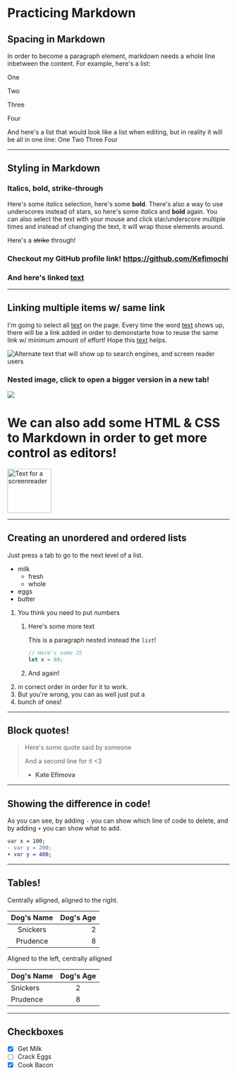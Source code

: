 # Practicing Markdown

## Spacing in Markdown 
In order to become a paragraph element, markdown needs a whole line inbetween the content. For example, here's a list:

One

Two

Three

Four

And here's a list that would look like a list when editing, but in reality it will be all in one line:
One
Two
Three
Four

-----

## Styling in Markdown
### Italics, bold, strike-through

Here's some *italics* selection, here's some **bold**. There's also a way to use underscores instead of stars, so here's some _italics_ and __bold__ again. You can also select the text with your mouse and click star/underscore multiple times and instead of changing the text, it will wrap those elements around.

Here's a ~~strike~~ through!

### Checkout my GitHub profile link! <https://github.com/Kefimochi>
### And here's linked [text](https://github.com/Kefimochi "Hover over the link to see me! :з")

-----

## Linking multiple items w/ same link

I'm going to select all [text][text-link] on the page. Every time the word [text][text-link] shows up, there will be a link added in order to demonstarte how to reuse the same link w/ minimum amount of effort! Hope this [text][text-link] helps.

[text-link]: https://github.com/Kefimochi

![Alternate text that will show up to search engines, and screen reader users](https://github.com/kefimochi/Side-projects/blob/master/BJHu2X_n.jpg?raw=true "Show text when hovering")

### Nested image, click to open a bigger version in a new tab!

[![](https://pbs.twimg.com/profile_images/1150092126396411904/Wu16I4I2_400x400.jpg)](https://github.com/kefimochi/Side-projects/blob/master/BJHu2X_n.jpg?raw=true)

# We can also add some HTML & CSS to Markdown in order to get more control as editors!

<img class="img" src="https://pbs.twimg.com/profile_images/1150092126396411904/Wu16I4I2_400x400.jpg" height="200" width="200" alt="Text for a screenreader">

<style>
    .img {
        width: 100px;
        height: 100px;
    }
</style>

-----

## Creating an unordered and ordered lists

Just press a tab to go to the next level of a list.

* milk
  * fresh
  * whole
* eggs
* butter

1. You think you need to put numbers
   1. Here's some more text

        This is a paragraph nested instead the `list`!

        ```js
        // Here's some JS
        let x = 69;
        ```

   2. And again! 
2. in correct order in order for it to work.
3. But you're wrong, you can as well just put a
4. bunch of ones!

-----

## Block quotes!

> Here's some quote said by someone
> 
> And a second line for it <3
>
> - **Kate Efimova**

-----

## Showing the difference in code!

As you can see, by adding `-` you can show which line of code to delete, and by adding `+` you can show what to add.

```diff
var x = 100;
- var y = 200;
+ var y = 400;
```

-----

## Tables!

Centrally alligned, aligned to the right.

| Dog's Name | Dog's Age |
| :--------: | --------: |
|  Snickers  |         2 |
|  Prudence  |         8 |

Aligned to the left, centrally alligned

| Dog's Name | Dog's Age |
| :--------- | :-------: |
| Snickers   |     2     |
| Prudence   |     8     |

-----

## Checkboxes

* [x] Get Milk
* [ ] Crack Eggs
* [x] Cook Bacon